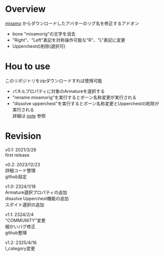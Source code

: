 # Overview
[mixamo](https://www.mixamo.com/)
からダウンロードしたアバターのリグ名を修正するアドオン  
- bone "mixamorig"の文字を消去  
- "Right"、"Left"表記を対称操作可能な"R"、"L"表記に変更  
- Upperchestの削除(選択可)  
  

# Hou to use
このリポジトリをzipダウンロードすれば使用可能  
- パネルプロパティに対象のArmatureを選択する  
- "rename mixamorig"を実行するとボーン名称変更が実行される  
- "dissolve upperchest"を実行するとボーン名称変更とUpperchestの削除が実行される  
詳細は
[note](https://note.com/preview/na94d5ed856a2?prev_access_key=06c01d8b5be97ea1075ee0c7c00fb0b7)
参照
  

# Revision
v0.1: 2021/3/28  
first release  
  
v0.2: 2023/12/23  
詳細コード整理  
github設定  
  
v1.0: 2324/1/18  
Armature選択プロパティの追加  
dissolve Upperchest機能の追加  
スポイト選択の追加  
  
v1.1: 2324/2/4  
"COMMUNITY"変更  
細かいバグ修正  
github整理  
  
v1.2: 2325/4/16  
l_category変更  
